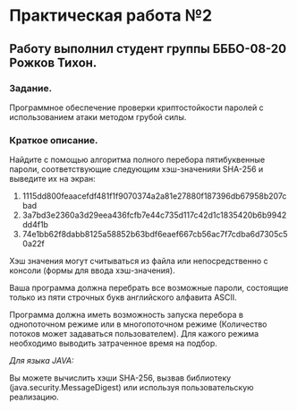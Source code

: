 <h1>Практическая работа №2</h1>
<h2>Работу выполнил студент группы БББО-08-20 Рожков Тихон.</h2>
<h3>Задание.</h3>
<p>Программное обеспечение проверки криптостойкости паролей с использованием атаки методом грубой силы.</p>
<h3>Краткое описание.</h3>
<p>Найдите с помощью алгоритма полного перебора пятибуквенные пароли, соответствующие следующим хэш-значенияи SHA-256 и выведите их на экран:</p>
<ol>
  <li>1115dd800feaacefdf481f1f9070374a2a81e27880f187396db67958b207cbad</li>
  <li>3a7bd3e2360a3d29eea436fcfb7e44c735d117c42d1c1835420b6b9942dd4f1b</li>
  <li>74e1bb62f8dabb8125a58852b63bdf6eaef667cb56ac7f7cdba6d7305c50a22f</li>
</ol>
<p>Хэш значения могут считываться из файла или непосредственно с консоли (формы для ввода хэш-значения).</p>
<p>Ваша программа должна перебрать все возможные пароли, состоящие только из пяти строчных букв английского алфавита ASCII.</p>
<p>Программа должна иметь возможность запуска перебора в однопоточном режиме или в многопоточном режиме (Количество потоков может задаваться пользователем). Для кажого режима необходимо выводить затраченное время на подбор.</p>
<p><i>Для языка JAVA:</i></p>
<p>Вы можете вычислить хэши SHA-256, вызвав библиотеку (java.security.MessageDigest) или используя пользовательскую реализацию.</p>
